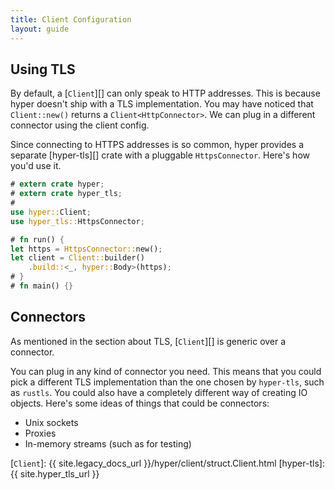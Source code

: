 ```yaml
---
title: Client Configuration
layout: guide
---
```


## Using TLS

By default, a [`Client`][] can only speak to HTTP addresses. This is because hyper doesn't
ship with a TLS implementation. You may have noticed that `Client::new()` returns a 
`Client<HttpConnector>`. We can plug in a different connector using the client config.

Since connecting to HTTPS addresses is so common, hyper provides a separate [hyper-tls][]
crate with a pluggable `HttpsConnector`. Here's how you'd use it.

```rust
# extern crate hyper;
# extern crate hyper_tls;
#
use hyper::Client;
use hyper_tls::HttpsConnector;

# fn run() {
let https = HttpsConnector::new();
let client = Client::builder()
    .build::<_, hyper::Body>(https);
# }
# fn main() {}
```

## Connectors

As mentioned in the section about TLS, [`Client`][] is generic over a connector.

You can plug in any kind of connector you need. This means that you could pick a
different TLS implementation than the one chosen by `hyper-tls`, such as `rustls`.
You could also have a completely different way of creating IO objects. Here's some
ideas of things that could be connectors:

- Unix sockets
- Proxies
- In-memory streams (such as for testing)

[`Client`]: {{ site.legacy_docs_url }}/hyper/client/struct.Client.html
[hyper-tls]: {{ site.hyper_tls_url }}
